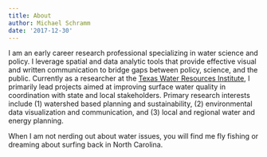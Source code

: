 ```yaml
---
title: About
author: Michael Schramm
date: '2017-12-30'
---
```


I am an early career research professional specializing in water science and policy. I leverage spatial and data analytic tools that provide effective visual and written communication to bridge gaps between policy, science, and the public. Currently as a researcher at the [Texas Water Resources Institute](http://twri.tamu.edu/), I primarily lead projects aimed at improving surface water quality in coordination with state and local stakeholders. Primary research interests include (1) watershed based planning and sustainability, (2) environmental data visualization and communication, and (3) local and regional water and energy planning.

When I am not nerding out about water issues, you will find me fly fishing or dreaming about surfing back in North Carolina.